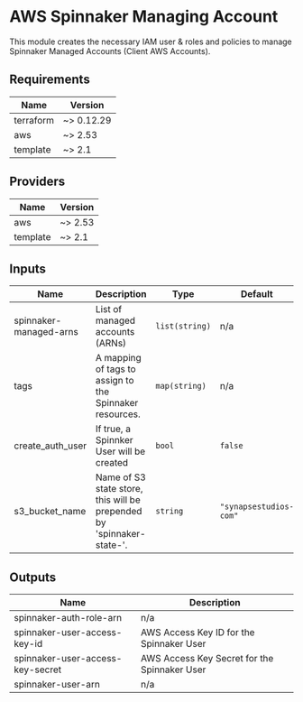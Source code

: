 # AWS Spinnaker Managing Account

This module creates the necessary IAM user & roles and policies to manage Spinnaker Managed Accounts (Client AWS Accounts).

<!-- BEGINNING OF PRE-COMMIT-TERRAFORM DOCS HOOK -->
## Requirements

| Name | Version |
|------|---------|
| terraform | ~> 0.12.29 |
| aws | ~> 2.53 |
| template | ~> 2.1 |

## Providers

| Name | Version |
|------|---------|
| aws | ~> 2.53 |
| template | ~> 2.1 |

## Inputs

| Name | Description | Type | Default | Required |
|------|-------------|------|---------|:--------:|
| spinnaker-managed-arns | List of managed accounts (ARNs) | `list(string)` | n/a | yes |
| tags | A mapping of tags to assign to the Spinnaker resources. | `map(string)` | n/a | yes |
| create\_auth\_user | If true, a Spinnker User will be created | `bool` | `false` | no |
| s3\_bucket\_name | Name of S3 state store, this will be prepended by 'spinnaker-state-'. | `string` | `"synapsestudios-com"` | no |

## Outputs

| Name | Description |
|------|-------------|
| spinnaker-auth-role-arn | n/a |
| spinnaker-user-access-key-id | AWS Access Key ID for the Spinnaker User |
| spinnaker-user-access-key-secret | AWS Access Key Secret for the Spinnaker User |
| spinnaker-user-arn | n/a |

<!-- END OF PRE-COMMIT-TERRAFORM DOCS HOOK -->